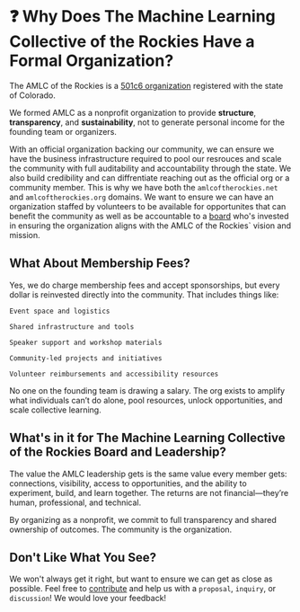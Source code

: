 # ❓ Why Does The Machine Learning Collective of the Rockies Have a Formal Organization?

The AMLC of the Rockies is a [501c6 organization](https://www.coloradosos.gov/biz/BusinessEntityDetail.do?quitButtonDestination=BusinessEntityResults&nameTyp=ENT&masterFileId=20251789122&entityId2=20251789122&fileId=20251789122&srchTyp=ENTITY) registered with the state of Colorado. 

We formed AMLC as a nonprofit organization to provide **structure**, **transparency**, and **sustainability**, not to generate personal income for the founding team or organizers.

With an official organization backing our community, we can ensure we have the business infrastructure required to pool our resrouces and scale the community with full auditability and accountability through the state. We also build credibility and can diffrentiate reaching out as the official org or a community member. This is why we have both the `amlcoftherockies.net` and `amlcoftherockies.org` domains. We want to ensure we can have an organization staffed by volunteers to be available for opportunites that can benefit the community as well as be accountable to a [board](/Foundation/community-structure.md) who's invested in ensuring the organization aligns with the AMLC of the Rockies` vision and mission. 

## What About Membership Fees?

Yes, we do charge membership fees and accept sponsorships, but every dollar is reinvested directly into the community. That includes things like:

    Event space and logistics

    Shared infrastructure and tools

    Speaker support and workshop materials

    Community-led projects and initiatives

    Volunteer reimbursements and accessibility resources

No one on the founding team is drawing a salary. The org exists to amplify what individuals can’t do alone, pool resources, unlock opportunities, and scale collective learning.

## What's in it for The Machine Learning Collective of the Rockies Board and Leadership? 

The value the AMLC leadership gets is the same value every member gets: connections, visibility, access to opportunities, and the ability to experiment, build, and learn together. The returns are not financial—they’re human, professional, and technical.

By organizing as a nonprofit, we commit to full transparency and shared ownership of outcomes. The community is the organization.

## Don't Like What You See? 
We won't always get it right, but want to ensure we can get as close as possible. Feel free to [contribute](/README.md) and help us with a `proposal`, `inquiry`, or `discussion`! We would love your feedback! 
